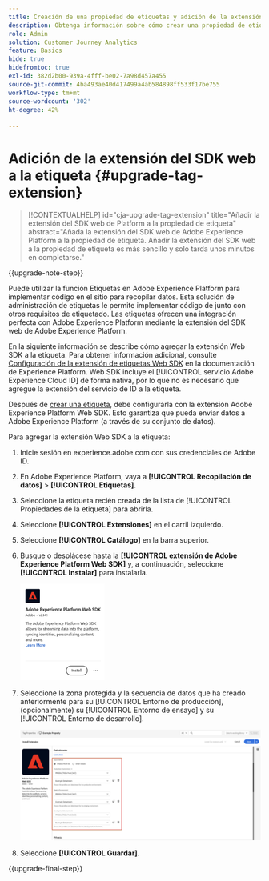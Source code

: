 ```yaml
---
title: Creación de una propiedad de etiquetas y adición de la extensión Web SDK
description: Obtenga información sobre cómo crear una propiedad de etiquetas y añadir la extensión Web SDK
role: Admin
solution: Customer Journey Analytics
feature: Basics
hide: true
hidefromtoc: true
exl-id: 382d2b00-939a-4fff-be02-7a98d457a455
source-git-commit: 4ba493ae40d417499a4ab584898ff533f17be755
workflow-type: tm+mt
source-wordcount: '302'
ht-degree: 42%

---
```


# Adición de la extensión del SDK web a la etiqueta {#upgrade-tag-extension}

<!-- markdownlint-disable MD034 -->

>[!CONTEXTUALHELP]
>id="cja-upgrade-tag-extension"
>title="Añadir la extensión del SDK web de Platform a la propiedad de etiqueta"
>abstract="Añada la extensión del SDK web de Adobe Experience Platform a la propiedad de etiqueta. Añadir la extensión del SDK web a la propiedad de etiqueta es más sencillo y solo tarda unos minutos en completarse."

<!-- markdownlint-enable MD034 -->

{{upgrade-note-step}}

Puede utilizar la función Etiquetas en Adobe Experience Platform para implementar código en el sitio para recopilar datos. Esta solución de administración de etiquetas le permite implementar código de junto con otros requisitos de etiquetado. Las etiquetas ofrecen una integración perfecta con Adobe Experience Platform mediante la extensión del SDK web de Adobe Experience Platform.

En la siguiente información se describe cómo agregar la extensión Web SDK a la etiqueta. Para obtener información adicional, consulte [Configuración de la extensión de etiquetas Web SDK](https://experienceleague.adobe.com/en/docs/experience-platform/tags/extensions/client/web-sdk/web-sdk-extension-configuration) en la documentación de Experience Platform. Web SDK incluye el [!UICONTROL servicio Adobe Experience Cloud ID] de forma nativa, por lo que no es necesario que agregue la extensión del servicio de ID a la etiqueta.

Después de [crear una etiqueta](/help/getting-started/cja-upgrade/cja-upgrade-tag-property.md), debe configurarla con la extensión Adobe Experience Platform Web SDK. Esto garantiza que pueda enviar datos a Adobe Experience Platform (a través de su conjunto de datos).

Para agregar la extensión Web SDK a la etiqueta:

1. Inicie sesión en experience.adobe.com con sus credenciales de Adobe ID.

1. En Adobe Experience Platform, vaya a **[!UICONTROL Recopilación de datos]** > **[!UICONTROL Etiquetas]**.

1. Seleccione la etiqueta recién creada de la lista de [!UICONTROL Propiedades de la etiqueta] para abrirla.

1. Seleccione **[!UICONTROL Extensiones]** en el carril izquierdo.

1. Seleccione **[!UICONTROL Catálogo]** en la barra superior.

1. Busque o desplácese hasta la **[!UICONTROL extensión de Adobe Experience Platform Web SDK]** y, a continuación, seleccione **[!UICONTROL Instalar]** para instalarla.

   <img src="assets/aepwebsdk-extension.png" width="35%"/>

1. Seleccione la zona protegida y la secuencia de datos que ha creado anteriormente para su [!UICONTROL Entorno de producción], (opcionalmente) su [!UICONTROL Entorno de ensayo] y su [!UICONTROL Entorno de desarrollo].

   ![Configuración de la extensión del SDK web de AEP](assets/aepwebsk-extension-datastreams.png)

1. Seleccione **[!UICONTROL Guardar]**.

{{upgrade-final-step}}

